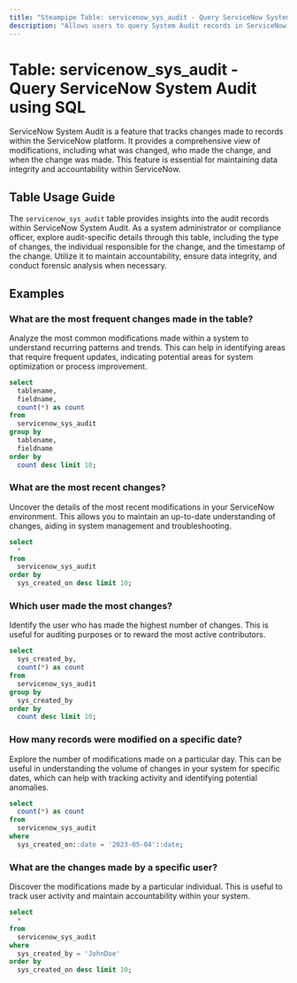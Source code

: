 ```yaml
---
title: "Steampipe Table: servicenow_sys_audit - Query ServiceNow System Audit using SQL"
description: "Allows users to query System Audit records in ServiceNow, providing a comprehensive view of changes made to any record."
---
```


# Table: servicenow_sys_audit - Query ServiceNow System Audit using SQL

ServiceNow System Audit is a feature that tracks changes made to records within the ServiceNow platform. It provides a comprehensive view of modifications, including what was changed, who made the change, and when the change was made. This feature is essential for maintaining data integrity and accountability within ServiceNow.

## Table Usage Guide

The `servicenow_sys_audit` table provides insights into the audit records within ServiceNow System Audit. As a system administrator or compliance officer, explore audit-specific details through this table, including the type of changes, the individual responsible for the change, and the timestamp of the change. Utilize it to maintain accountability, ensure data integrity, and conduct forensic analysis when necessary.

## Examples

### What are the most frequent changes made in the table?
Analyze the most common modifications made within a system to understand recurring patterns and trends. This can help in identifying areas that require frequent updates, indicating potential areas for system optimization or process improvement.

```sql
select
  tablename,
  fieldname,
  count(*) as count 
from
  servicenow_sys_audit 
group by
  tablename,
  fieldname 
order by
  count desc limit 10;
```

### What are the most recent changes?
Uncover the details of the most recent modifications in your ServiceNow environment. This allows you to maintain an up-to-date understanding of changes, aiding in system management and troubleshooting.

```sql
select
  * 
from
  servicenow_sys_audit 
order by
  sys_created_on desc limit 10;
```

### Which user made the most changes?
Identify the user who has made the highest number of changes. This is useful for auditing purposes or to reward the most active contributors.

```sql
select
  sys_created_by,
  count(*) as count 
from
  servicenow_sys_audit 
group by
  sys_created_by 
order by
  count desc limit 10;
```

### How many records were modified on a specific date?
Explore the number of modifications made on a particular day. This can be useful in understanding the volume of changes in your system for specific dates, which can help with tracking activity and identifying potential anomalies.

```sql
select
  count(*) as count 
from
  servicenow_sys_audit 
where
  sys_created_on::date = '2023-05-04'::date;
```

### What are the changes made by a specific user?
Discover the modifications made by a particular individual. This is useful to track user activity and maintain accountability within your system.

```sql
select
  * 
from
  servicenow_sys_audit 
where
  sys_created_by = 'JohnDoe' 
order by
  sys_created_on desc limit 10;
```